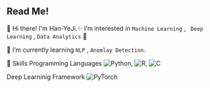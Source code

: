 ## Read Me! 

👋  Hi there! I'm Han-YeJi.✨
I’m interested in `Machine Learning` ,  ` Deep Learning` , `Data Analytics` 💖

🌱 I’m currently learning `NLP` , `Anomlay Detection`.

 💪 Skills
Programming Languages
<img alt="Python" src="https://img.shields.io/badge/python-%2314354C.svg?style=for-the-badge&logo=python&logoColor=white"/>, <img alt="R" src="https://img.shields.io/badge/r-%23276DC3.svg?style=for-the-badge&logo=r&logoColor=white"/>, <img alt="C" src="https://img.shields.io/badge/c-%2300599C.svg?style=for-the-badge&logo=c&logoColor=white"/>

Deep Learninig Framework
<img alt="PyTorch" src="https://img.shields.io/badge/PyTorch-%23EE4C2C.svg?style=for-the-badge&logo=PyTorch&logoColor=white" />

<!---
Han-YeJi/Han-YeJi is a ✨ special ✨ repository because its `README.md` (this file) appears on your GitHub profile.
You can click the Preview link to take a look at your changes.
--->


